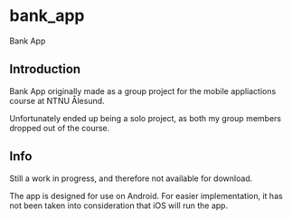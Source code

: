 # bank_app

Bank App

## Introduction

Bank App originally made as a group project for the mobile appliactions course at
NTNU Ålesund.

Unfortunately ended up being a solo project, as both my group members dropped out 
of the course.

## Info

Still a work in progress, and therefore not available for download.

The app is designed for use on Android. For easier implementation, it has not been taken 
into consideration that iOS will run the app.

